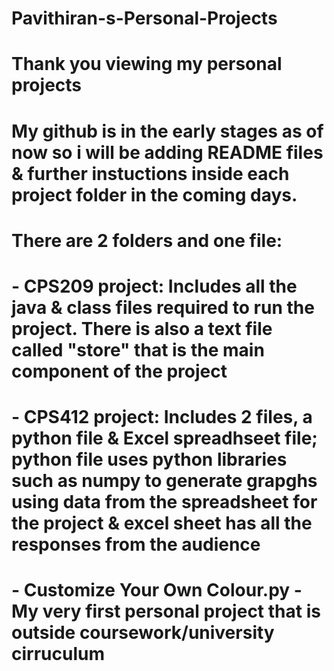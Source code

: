 # Pavithiran-s-Personal-Projects

# Thank you viewing my personal projects
# My github is in the early stages as of now so i will be adding README files & further instuctions inside each project folder in the coming days.
# There are 2 folders and one file:
# - CPS209 project: Includes all the java & class files required to run the project. There is also a text file called "store" that is the main component of the project
# - CPS412 project: Includes 2 files, a python file & Excel spreadhseet file; python file uses python libraries such as numpy to generate grapghs using data from the spreadsheet for the project & excel sheet has all the responses from the audience
# - Customize Your Own Colour.py - My very first personal project that is outside coursework/university cirruculum
